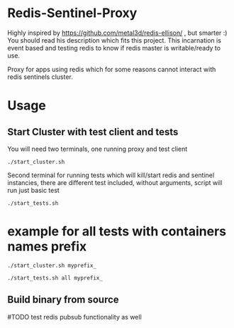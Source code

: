 # Redis-Sentinel-Proxy

Highly inspired by https://github.com/metal3d/redis-ellison/ , but smarter :) You should read his description which fits this project. This incarnation is event based and testing redis to know if redis master is writable/ready to use.

Proxy for apps using redis which for some reasons cannot interact with redis sentinels cluster.


# Usage

## Start Cluster with test client and tests
You will need two terminals, one running proxy and test client

```
./start_cluster.sh
```
Second terminal for running tests which will kill/start redis and sentinel instancies, there are different test included, without arguments, script will run just basic test

```
./start_tests.sh
```

# example for all tests with containers names prefix

```
./start_cluster.sh myprefix_
```

```
./start_tests.sh all myprefix_
```

## Build binary from source


#TODO
test redis pubsub functionality as well
